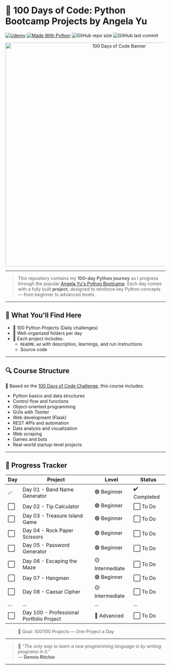# 🐍 100 Days of Code: Python Bootcamp Projects by Angela Yu

[![Udemy](https://img.shields.io/badge/Udemy-Course-blueviolet?style=flat&logo=udemy&logoColor=white)](https://www.udemy.com/course/100-days-of-code/)
[![Made With Python](https://img.shields.io/badge/Made%20with-Python-1f425f.svg?style=flat&logo=python)](https://www.python.org/)
![GitHub repo size](https://img.shields.io/github/repo-size/Anum-Mateen/100DaysOfCode-PythonBootcamp)
![GitHub last commit](https://img.shields.io/github/last-commit/Anum-Mateen/100DaysOfCode-PythonBootcamp)

<p align="center">
  <img src="https://media2.dev.to/dynamic/image/width=1000,height=420,fit=cover,gravity=auto,format=auto/https%3A%2F%2Fdev-to-uploads.s3.amazonaws.com%2Fuploads%2Farticles%2F4ldv8h0r63zyh51mcqrb.jpg" alt="100 Days of Code Banner" width="700"/>
</p>

---

> This repository contains my **100-day Python journey** as I progress through the popular [Angela Yu's Python Bootcamp](https://www.udemy.com/course/100-days-of-code/). Each day comes with a fully built **project**, designed to reinforce key Python concepts — from beginner to advanced levels.

---

## 🧠 What You'll Find Here

- 🚀 100 Python Projects (Daily challenges)
- 📂 Well-organized folders per day
- 📘 Each project includes:
  - `README.md` with description, learnings, and run instructions
  - Source code

---

## 🔍 Course Structure

🧩 Based on the [100 Days of Code Challenge](https://www.100daysofcode.com/), this course includes:

- Python basics and data structures
- Control flow and functions
- Object-oriented programming
- GUIs with Tkinter
- Web development (Flask)
- REST APIs and automation
- Data analysis and visualization
- Web scraping
- Games and bots
- Real-world startup-level projects

---

## 📅 Progress Tracker

| Day  | Project                              | Level        | Status      |
|------|--------------------------------------|--------------|-------------|
| ✅   | Day 01 - Band Name Generator         | 🟢 Beginner   | ✔️ Completed |
| ⬜   | Day 02 - Tip Calculator              | 🟢 Beginner   | ⬜ To Do     |
| ⬜   | Day 03 - Treasure Island Game        | 🟢 Beginner   | ⬜ To Do     |
| ⬜   | Day 04 - Rock Paper Scissors         | 🟢 Beginner   | ⬜ To Do     |
| ⬜   | Day 05 - Password Generator          | 🟢 Beginner   | ⬜ To Do     |
| ⬜   | Day 06 - Escaping the Maze           | 🟡 Intermediate | ⬜ To Do     |
| ⬜   | Day 07 - Hangman                     | 🟢 Beginner   | ⬜ To Do     |
| ⬜   | Day 08 - Caesar Cipher               | 🟡 Intermediate | ⬜ To Do     |
| ...  | ...                                  | ...          | ...         |
| ⬜   | Day 100 - Professional Portfolio Project | 🔴 Advanced | ⬜ To Do     |

> 🏁 Goal: 100/100 Projects — One Project a Day

---

> 💬 *"The only way to learn a new programming language is by writing programs in it."*  
> — **Dennis Ritchie**

---

